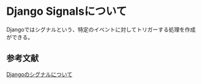 # Django Signalsについて
Djangoではシグナルという、特定のイベントに対してトリガーする処理を作成ができる。

## 参考文献
[Djangoのシグナルについて](https://qiita.com/AJIKING/items/8d4a20246dfb4536fa39)
